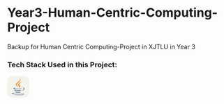 # Year3-Human-Centric-Computing-Project
Backup for Human Centric Computing-Project in XJTLU in Year 3

### Tech Stack Used in this Project:

<a href="https://www.java.com/en/" target="_blank" rel="noreferrer"> <img src = "https://github.com/tandpfun/skill-icons/blob/main/icons/Java-Light.svg" alt = "java" width = "50" height = "50"/> 